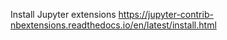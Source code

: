 Install Jupyter extensions
https://jupyter-contrib-nbextensions.readthedocs.io/en/latest/install.html